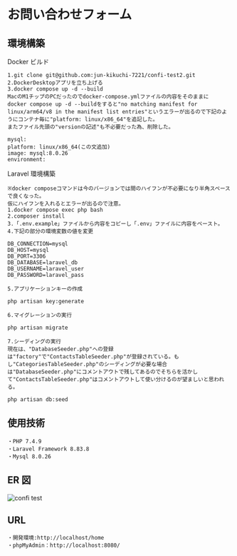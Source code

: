 # お問い合わせフォーム

## 環境構築

Docker ビルド

    1.git clone git@github.com:jun-kikuchi-7221/confi-test2.git
    2.DockerDesktopアプリを立ち上げる
    3.docker compose up -d --build
    MacのM1チップのPCだったのでdocker-compose.ymlファイルの内容をそのままに
    docker compose up -d --buildをすると"no matching manifest for linux/arm64/v8 in the manifest list entries"というエラーが出るので下記のようにコンテナ毎に"platform: linux/x86_64"を追記した。
    またファイル先頭の"versionの記述"も不必要だった為、削除した。

    mysql:
    platform: linux/x86_64(この文追加)
    image: mysql:8.0.26
    environment:

Laravel 環境構築

    ※docker composeコマンドは今のバージョンでは間のハイフンが不必要になり半角スペースで良くなった。
    仮にハイフンを入れるとエラーが出るので注意。
    1.docker compose exec php bash
    2.composer install
    3.「.env.example」ファイルから内容をコピーし「.env」ファイルに内容をペースト。
    4.下記の部分の環境変数の値を変更

    DB_CONNECTION=mysql
    DB_HOST=mysql
    DB_PORT=3306
    DB_DATABASE=laravel_db
    DB_USERNAME=laravel_user
    DB_PASSWORD=laravel_pass

    5.アプリケーションキーの作成

    php artisan key:generate

    6.マイグレーションの実行

    php artisan migrate

    7.シーディングの実行
    現在は、"DatabaseSeeder.php"への登録は"factory"で"ContactsTableSeeder.php"が登録されている。もし"CategoriesTableSeeder.php"のシーディングが必要な場合は"DatabaseSeeder.php"にコメントアウトで残してあるのでそちらを活かして"ContactsTableSeeder.php"はコメントアウトして使い分けるのが望ましいと思われる。

    php artisan db:seed

## 使用技術

    ・PHP 7.4.9
    ・Laravel Framework 8.83.8
    ・Mysql 8.0.26

## ER 図

![confi test](https://github.com/user-attachments/assets/63bf7262-779a-4c08-8e30-4dbb79a63c1c)

## URL

    ・開発環境:http://localhost/home
    ・phpMyAdmin：http://localhost:8080/

